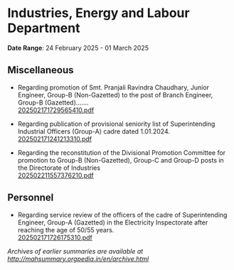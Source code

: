 # Industries, Energy and Labour Department

**Date Range**: 24 February 2025 - 01 March 2025


## Miscellaneous
- Regarding promotion of Smt. Pranjali Ravindra Chaudhary, Junior Engineer, Group-B (Non-Gazetted) to the post of Branch Engineer, Group-B (Gazetted).......\
  [202502171729565410.pdf](https://gr.maharashtra.gov.in/Site/Upload/Government%20Resolutions/English/202502171729565410.pdf)

- Regarding publication of provisional seniority list of Superintending Industrial Officers (Group-A) cadre dated 1.01.2024.\
  [202502171241213310.pdf](https://gr.maharashtra.gov.in/Site/Upload/Government%20Resolutions/English/202502171241213310.pdf)

- Regarding the reconstitution of the Divisional Promotion Committee for promotion to Group-B (Non-Gazetted), Group-C and Group-D posts in the Directorate of Industries\
  [202502211557376210.pdf](https://gr.maharashtra.gov.in/Site/Upload/Government%20Resolutions/English/202502211557376210.pdf)

## Personnel
- Regarding service review of the officers of the cadre of Superintending Engineer, Group-A (Gazetted) in the Electricity Inspectorate after reaching the age of 50/55 years.\
  [202502171726175310.pdf](https://gr.maharashtra.gov.in/Site/Upload/Government%20Resolutions/English/202502171726175310.pdf)


*Archives of earlier summaries are available at http://mahsummary.orgpedia.in/en/archive.html*
